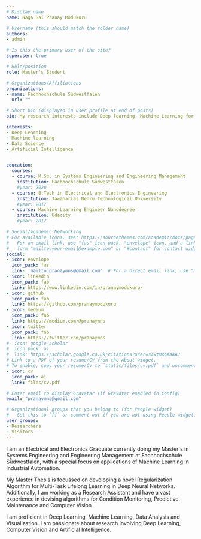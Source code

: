 ```yaml
---
# Display name
name: Naga Sai Pranay Modukuru

# Username (this should match the folder name)
authors:
- admin

# Is this the primary user of the site?
superuser: true

# Role/position
role: Master's Student

# Organizations/Affiliations
organizations:
- name: Fachhochschule Südwestfalen
  url: ""

# Short bio (displayed in user profile at end of posts)
bio: My research interests include Deep learning, Machine Learning for Industry 4.0.

interests:
- Deep Learning
- Machine learning
- Data Science
- Artificial Intelligence


education:
  courses:
  - course: M.Sc. in Systems Engineering and Engineering Management
    institution: Fachhochschule Südwestfalen
    #year: 2020
  - course: B.Tech in Electrical and Electronics Engineering
    institution: Jawaharlal Nehru Technological University
    #year: 2017
  - course: Machine Learning Engineer Nanodegree
    institution: Udacity
    #year: 2017

# Social/Academic Networking
# For available icons, see: https://sourcethemes.com/academic/docs/page-builder/#icons
#   For an email link, use "fas" icon pack, "envelope" icon, and a link in the
#   form "mailto:your-email@example.com" or "#contact" for contact widget.
social:
- icon: envelope
  icon_pack: fas
  link: 'mailto:pranaymns@gmail.com'  # For a direct email link, use "mailto:test@example.org".
- icon: linkedin
  icon_pack: fab
  link: https://www.linkedin.com/in/pranaymodukuru/
- icon: github
  icon_pack: fab
  link: https://github.com/pranaymodukuru
- icon: medium
  icon_pack: fab
  link: https://medium.com/@pranaymns
- icon: twitter
  icon_pack: fab
  link: https://twitter.com/pranaymns
#- icon: google-scholar
#  icon_pack: ai
#  link: https://scholar.google.co.uk/citations?user=sIwtMXoAAAAJ
# Link to a PDF of your resume/CV from the About widget.
# To enable, copy your resume/CV to `static/files/cv.pdf` and uncomment the lines below.
- icon: cv
  icon_pack: ai
  link: files/cv.pdf

# Enter email to display Gravatar (if Gravatar enabled in Config)
email: "pranaymns@gmail.com"

# Organizational groups that you belong to (for People widget)
#   Set this to `[]` or comment out if you are not using People widget.
user_groups:
- Researchers
- Visitors
---
```



I am an Electrical and Electronics Graduate currently doing my Master's in Systems Engineering and Engineering Management at Fachhochschule Südwestfalen, with a special focus on applications of Machine Learning in Industrial Automation.

My Master Thesis is focussed on developing a novel Regularization Algorithm for Multi-Task Lifelong Learning in Deep Neural Networks. Additionally, I am working as a Research Assistant and have a vast experience in devising algorithms for Condition Monitoring, Predictive Maintenance and Computer Vision.

I am proficient in Deep Learning, Machine Learning, Data Analysis and Visualization. I am passionate about research involving Deep Learning, Computer Vision and Artificial Intelligence.
